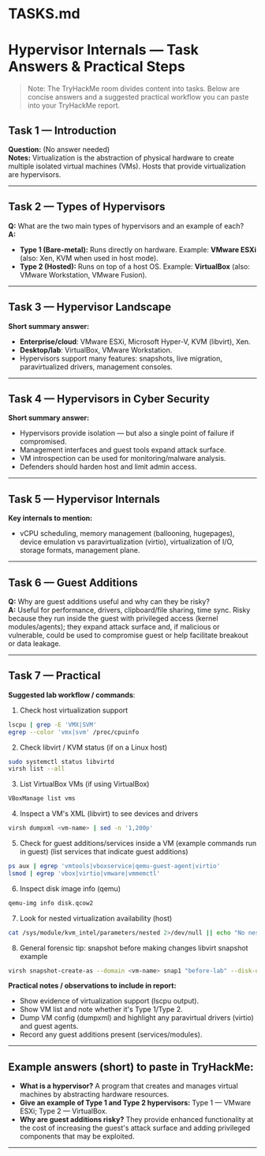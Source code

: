 # TASKS.md

# Hypervisor Internals — Task Answers & Practical Steps

> Note: The TryHackMe room divides content into tasks. Below are concise answers and a suggested practical workflow you can paste into your TryHackMe report.

## Task 1 — Introduction
**Question:** (No answer needed)  
**Notes:** Virtualization is the abstraction of physical hardware to create multiple isolated virtual machines (VMs). Hosts that provide virtualization are hypervisors.

---

## Task 2 — Types of Hypervisors
**Q:** What are the two main types of hypervisors and an example of each?  
**A:**
- **Type 1 (Bare-metal):** Runs directly on hardware. Example: **VMware ESXi** (also: Xen, KVM when used in host mode).  
- **Type 2 (Hosted):** Runs on top of a host OS. Example: **VirtualBox** (also: VMware Workstation, VMware Fusion).

---

## Task 3 — Hypervisor Landscape
**Short summary answer:**  
- **Enterprise/cloud**: VMware ESXi, Microsoft Hyper-V, KVM (libvirt), Xen.  
- **Desktop/lab**: VirtualBox, VMware Workstation.  
- Hypervisors support many features: snapshots, live migration, paravirtualized drivers, management consoles.

---

## Task 4 — Hypervisors in Cyber Security
**Short summary answer:**  
- Hypervisors provide isolation — but also a single point of failure if compromised.  
- Management interfaces and guest tools expand attack surface.  
- VM introspection can be used for monitoring/malware analysis.  
- Defenders should harden host and limit admin access.

---

## Task 5 — Hypervisor Internals
**Key internals to mention:**
- vCPU scheduling, memory management (ballooning, hugepages), device emulation vs paravirtualization (virtio), virtualization of I/O, storage formats, management plane.

---

## Task 6 — Guest Additions
**Q:** Why are guest additions useful and why can they be risky?  
**A:** Useful for performance, drivers, clipboard/file sharing, time sync. Risky because they run inside the guest with privileged access (kernel modules/agents); they expand attack surface and, if malicious or vulnerable, could be used to compromise guest or help facilitate breakout or data leakage.

---

## Task 7 — Practical
**Suggested lab workflow / commands**:

1. Check host virtualization support
```bash
lscpu | grep -E 'VMX|SVM'
egrep --color 'vmx|svm' /proc/cpuinfo
```
2. Check libvirt / KVM status (if on a Linux host)
```bash
sudo systemctl status libvirtd
virsh list --all
```
3. List VirtualBox VMs (if using VirtualBox)
```bash
VBoxManage list vms
```
4. Inspect a VM's XML (libvirt) to see devices and drivers
```bash
virsh dumpxml <vm-name> | sed -n '1,200p'
```
5. Check for guest additions/services inside a VM (example commands run in guest)
(list services that indicate guest additions)
```bash
ps aux | egrep 'vmtools|vboxservice|qemu-guest-agent|virtio'
lsmod | egrep 'vbox|virtio|vmware|vmmemctl'
```
6. Inspect disk image info (qemu)
```bash
qemu-img info disk.qcow2
```
7. Look for nested virtualization availability (host)
```bash
cat /sys/module/kvm_intel/parameters/nested 2>/dev/null || echo "No nested param file"
```
8. General forensic tip: snapshot before making changes
libvirt snapshot example
```bash
virsh snapshot-create-as --domain <vm-name> snap1 "before-lab" --disk-only --atomic
```

**Practical notes / observations to include in report:**
- Show evidence of virtualization support (lscpu output).  
- Show VM list and note whether it's Type 1/Type 2.  
- Dump VM config (dumpxml) and highlight any paravirtual drivers (virtio) and guest agents.  
- Record any guest additions present (services/modules).

---

## Example answers (short) to paste in TryHackMe:
- **What is a hypervisor?** A program that creates and manages virtual machines by abstracting hardware resources.  
- **Give an example of Type 1 and Type 2 hypervisors:** Type 1 — VMware ESXi; Type 2 — VirtualBox.  
- **Why are guest additions risky?** They provide enhanced functionality at the cost of increasing the guest's attack surface and adding privileged components that may be exploited.

---
